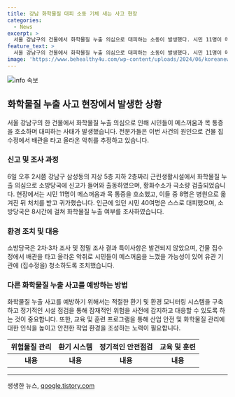 ```yaml
---
title: 강남 화학물질 대피 소동 기체 새는 사고 현장
categories:
  - News
excerpt: >
  서울 강남구의 건물에서 화학물질 누출 의심으로 대피하는 소동이 발생했다. 시민 11명이 메스꺼움과 목 통증을 호소했고, 8명은 병원으로 옮겨졌다. 황화수소가 검출됐으나 인체에 큰 영향을 미치진 않는 것으로 전해졌다. 건물 집수정에서 배관을 타고 올라온 악취로 추정되어 정밀 조사가 진행 중이다. 소방당국은 유관 기관에 집수정을 청소하도록 조치했다. 지역 주민 40여명이 스스로 대피하며, 8시간에 걸쳐 화학물질 누출 여부를 조사했다.
feature_text: >
  서울 강남구의 건물에서 화학물질 누출 의심으로 대피하는 소동이 발생했다. 시민 11명이 메스꺼움과 목 통증을 호소했고, 8명은 병원으로 옮겨졌다. 황화수소가 검출됐으나 인체에 큰 영향을 미치진 않는 것으로 전해졌다. 건물 집수정에서 배관을 타고 올라온 악취로 추정되어 정밀 조사가 진행 중이다. 소방당국은 유관 기관에 집수정을 청소하도록 조치했다. 지역 주민 40여명이 스스로 대피하며, 8시간에 걸쳐 화학물질 누출 여부를 조사했다.
image: 'https://www.behealthy4u.com/wp-content/uploads/2024/06/koreanews.jpg'
---
```


<p><img src="https://www.behealthy4u.com/wp-content/uploads/2024/06/koreanews.jpg" alt="info 속보" /></p>

<h2 data-ke-size="size26">화학물질 누출 사고 현장에서 발생한 상황</h2>

<p data-ke-size="size16">서울 강남구의 한 건물에서 화학물질 누출 의심으로 인해 시민들이 메스꺼움과 목 통증을 호소하며 대피하는 사태가 발생했습니다. 전문가들은 이번 사건의 원인으로 건물 집수정에서 배관을 타고 올라온 악취를 추정하고 있습니다.</p>

<h3>신고 및 조사 과정</h3>

<p data-ke-size="size16">6일 오후 2시쯤 강남구 삼성동의 지상 5층 지하 2층짜리 근린생활시설에서 화학물질 누출 의심으로 소방당국에 신고가 들어와 출동하였으며, 황화수소가 극소량 검출되었습니다. 현장에서는 시민 11명이 메스꺼움과 목 통증을 호소했고, 이들 중 8명은 병원으로 옮겨진 뒤 처치를 받고 귀가했습니다. 인근에 있던 시민 40여명은 스스로 대피했으며, 소방당국은 8시간에 걸쳐 화학물질 누출 여부를 조사하였습니다.</p>

<h3>환경 조치 및 대응</h3>

<p data-ke-size="size16">소방당국은 2차·3차 조사 및 정밀 조사 결과 특이사항은 발견되지 않았으며, 건물 집수정에서 배관을 타고 올라온 악취로 시민들이 메스꺼움을 느꼈을 가능성이 있어 유관 기관에 (집수정을) 청소하도록 조치했습니다.</p>

<h3>다른 화학물질 누출 사고를 예방하는 방법</h3>

<p data-ke-size="size16">화학물질 누출 사고를 예방하기 위해서는 적절한 환기 및 환경 모니터링 시스템을 구축하고 정기적인 시설 점검을 통해 잠재적인 위험을 사전에 감지하고 대응할 수 있도록 하는 것이 중요합니다. 또한, 교육 및 훈련 프로그램을 통해 산업 안전 및 화학물질 관리에 대한 인식을 높이고 안전한 작업 환경을 조성하는 노력이 필요합니다.</p>

<table>
    <thead>
        <tr>
            <th scope="col">위험물질 관리</th>
            <th scope="col">환기 시스템</th>
            <th scope="col">정기적인 안전점검</th>
            <th scope="col">교육 및 훈련</th>
        </tr>
    </thead>
    <tbody>
        <tr>
            <td style="text-align: center; height: 17px;"><b>내용</b></td>
            <td style="text-align: center; height: 17px;"><b>내용</b></td>
            <td style="text-align: center; height: 17px;"><b>내용</b></td>
            <td style="text-align: center; height: 17px;"><b>내용</b></td>
        </tr>
    </tbody>
</table>

<p><hr></p>
생생한 뉴스, <a href="https://qoogle.tistory.com" rel="dofollow">qoogle.tistory.com</a>


